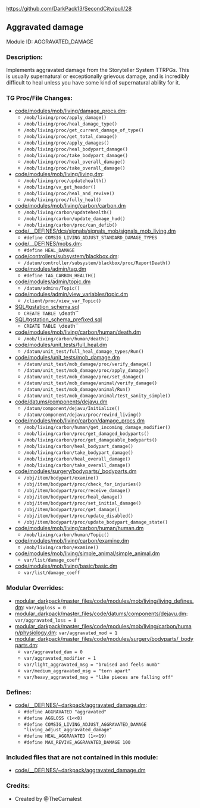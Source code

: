 <!-- This should be copy-pasted into the root of your module folder as readme.md -->

https://github.com/DarkPack13/SecondCity/pull/28<!--PR Number-->

## Aggravated damage <!--Title of your addition.-->

Module ID: AGGRAVATED_DAMAGE<!-- Uppercase, UNDERSCORE_CONNECTED name of your module, that you use to mark files. This is so people can case-sensitive search for your edits, if any. -->

### Description:

Implements aggravated damage from the Storyteller System TTRPGs. This is usually
supernatural or exceptionally grievous damage, and is incredibly difficult to heal
unless you have some kind of supernatural ability for it.

<!-- Here, try to describe what your PR does, what features it provides and any other directly useful information. -->

### TG Proc/File Changes:

- [code/modules/mob/living/damage_procs.dm](/code/modules/mob/living/damage_procs.dm):
	- `/mob/living/proc/apply_damage()`
	- `/mob/living/proc/heal_damage_type()`
	- `/mob/living/proc/get_current_damage_of_type()`
	- `/mob/living/proc/get_total_damage()`
	- `/mob/living/proc/apply_damages()`
	- `/mob/living/proc/heal_bodypart_damage()`
	- `/mob/living/proc/take_bodypart_damage()`
	- `/mob/living/proc/heal_overall_damage()`
	- `/mob/living/proc/take_overall_damage()`
- [code/modules/mob/living/living.dm](/code/modules/mob/living/living.dm):
	- `/mob/living/proc/updatehealth()`
	- `/mob/living/vv_get_header()`
	- `/mob/living/proc/heal_and_revive()`
	- `/mob/living/proc/fully_heal()`
- [code/modules/mob/living/carbon/carbon.dm](/code/modules/mob/living/carbon/carbon.dm)
	- `/mob/living/carbon/updatehealth()`
	- `/mob/living/carbon/update_damage_hud()`
	- `/mob/living/carbon/proc/can_defib()`
- [code/__DEFINES/dcs/signals/signals_mob/signals_mob_living.dm](/code/__DEFINES/dcs/signals/signals_mob/signals_mob_living.dm)
	- `#define COMSIG_LIVING_ADJUST_STANDARD_DAMAGE_TYPES`
- [code/__DEFINES/mobs.dm](/code/__DEFINES/mobs.dm):
	- `#define HEAL_DAMAGE`
- [code/controllers/subsystem/blackbox.dm](/code/controllers/subsystem/blackbox.dm):
	- `/datum/controller/subsystem/blackbox/proc/ReportDeath()`
- [code/modules/admin/tag.dm](/code/modules/admin/tag.dm)
	- `#define TAG_CARBON_HEALTH()`
- [code/modules/admin/topic.dm](/code/modules/admin/topic.dm)
	- `/datum/admins/Topic()`
- [code/modules/admin/view_variables/topic.dm](/code/modules/admin/view_variables/topic.dm)
	- `/client/proc/view_var_Topic()`
- [SQL/tgstation_schema.sql](/SQL/tgstation_schema.sql)
	- `CREATE TABLE \`death\``
- [SQL/tgstation_schema_prefixed.sql](/SQL/tgstation_schema_prefixed.sql)
	- `CREATE TABLE \`death\``
- [code/modules/mob/living/carbon/human/death.dm](/code/modules/mob/living/carbon/human/death.dm)
	- `/mob/living/carbon/human/death()`
- [code/modules/unit_tests/full_heal.dm](/code/modules/unit_tests/full_heal.dm)
	- `/datum/unit_test/full_heal_damage_types/Run()`
- [code/modules/unit_tests/mob_damage.dm](/code/modules/unit_tests/mob_damage.dm)
	- `/datum/unit_test/mob_damage/proc/verify_damage()`
	- `/datum/unit_test/mob_damage/proc/apply_damage()`
	- `/datum/unit_test/mob_damage/proc/set_damage()`
	- `/datum/unit_test/mob_damage/animal/verify_damage()`
	- `/datum/unit_test/mob_damage/animal/Run()`
	- `/datum/unit_test/mob_damage/animal/test_sanity_simple()`
- [code/datums/components/dejavu.dm](/code/datums/components/dejavu.dm)
	- `/datum/component/dejavu/Initialize()`
	- `/datum/component/dejavu/proc/rewind_living()`
- [code/modules/mob/living/carbon/damage_procs.dm](/code/modules/mob/living/carbon/damage_procs.dm)
	- `/mob/living/carbon/human/get_incoming_damage_modifier()`
	- `/mob/living/carbon/proc/get_damaged_bodyparts()`
	- `/mob/living/carbon/proc/get_damageable_bodyparts()`
	- `/mob/living/carbon/heal_bodypart_damage()`
	- `/mob/living/carbon/take_bodypart_damage()`
	- `/mob/living/carbon/heal_overall_damage()`
	- `/mob/living/carbon/take_overall_damage()`
- [code/modules/surgery/bodyparts/_bodyparts.dm](/code/modules/surgery/bodyparts/_bodyparts.dm)
	- `/obj/item/bodypart/examine()`
	- `/obj/item/bodypart/proc/check_for_injuries()`
	- `/obj/item/bodypart/proc/receive_damage()`
	- `/obj/item/bodypart/proc/heal_damage()`
	- `/obj/item/bodypart/proc/set_initial_damage()`
	- `/obj/item/bodypart/proc/get_damage()`
	- `/obj/item/bodypart/proc/update_disabled()`
	- `/obj/item/bodypart/proc/update_bodypart_damage_state()`
- [code/modules/mob/living/carbon/human/human.dm](/code/modules/mob/living/carbon/human/human.dm)
	- `/mob/living/carbon/human/Topic()`
- [code/modules/mob/living/carbon/examine.dm](/code/modules/mob/living/carbon/examine.dm)
	- `/mob/living/carbon/examine()`
- [code/modules/mob/living/simple_animal/simple_animal.dm](/code/modules/mob/living/simple_animal/simple_animal.dm)
	- `var/list/damage_coeff`
- [code/modules/mob/living/basic/basic.dm](/code/modules/mob/living/simple_animal/simple_animal.dm)
	- `var/list/damage_coeff`
<!-- If you edited any core procs, you should list them here. You should specify the files and procs you changed.
E.g:
- `code/modules/mob/living.dm`: `proc/overriden_proc`, `var/overriden_var`
  -->

### Modular Overrides:

- [modular_darkpack/master_files/code/modules/mob/living/living_defines.dm](/modular_darkpack/master_files/code/modules/mob/living/living_defines.dm): `var/aggloss = 0`
- [modular_darkpack/master_files/code/datums/components/dejavu.dm](/modular_darkpack/master_files/code/datums/components/dejavu.dm): `var/aggravated_loss = 0`
- [modular_darkpack/master_files/code/modules/mob/living/carbon/human/physiology.dm](/modular_darkpack/master_files/code/modules/mob/living/carbon/human/physiology.dm): `var/aggravated_mod = 1`
- [modular_darkpack/master_files/code/modules/surgery/bodyparts/_bodyparts.dm](/modular_darkpack/master_files/code/modules/surgery/bodyparts/_bodyparts.dm):
	- `var/aggravated_dam = 0`
	- `var/aggravated_modifier = 1`
	- `var/light_aggravated_msg = "bruised and feels numb"`
	- `var/medium_aggravated_msg = "torn apart"`
	- `var/heavy_aggravated_msg = "like pieces are falling off"`
<!-- If you added a new modular override (file or code-wise) for your module, you should list it here. Code files should specify what procs they changed, in case of multiple modules using the same file.
E.g:
- `modular_nova/master_files/sound/my_cool_sound.ogg`
- `modular_nova/master_files/code/my_modular_override.dm`: `proc/overriden_proc`, `var/overriden_var`
  -->

### Defines:

- [code/\_\_DEFINES/~darkpack/aggravated_damage.dm](/code/__DEFINES/~darkpack/aggravated_damage.dm):
	- `#define AGGRAVATED "aggravated"`
	- `#define AGGLOSS (1<<8)`
	- `#define COMSIG_LIVING_ADJUST_AGGRAVATED_DAMAGE "living_adjust_aggravated_damage"`
	- `#define HEAL_AGGRAVATED (1<<19)`
	- `#define MAX_REVIVE_AGGRAVATED_DAMAGE 100`
  <!-- If you needed to add any defines, mention the files you added those defines in, along with the name of the defines. -->

### Included files that are not contained in this module:

- [code/\_\_DEFINES/~darkpack/aggravated_damage.dm](/code/__DEFINES/~darkpack/aggravated_damage.dm)
<!-- Likewise, be it a non-modular file or a modular one that's not contained within the folder belonging to this specific module, it should be mentioned here. Good examples are icons or sounds that are used between multiple modules, or other such edge-cases. -->

### Credits:

- Created by @TheCarnalest

<!-- Here go the credits to you, dear coder, and in case of collaborative work or ports, credits to the original source of the code. -->
